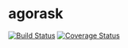# agorask
[![Build Status](https://circleci.com/gh/youennPennarun/agorask/tree/development.svg?style=shield)](https://circleci.com/gh/youennPennarun/agorask/tree/development)
[![Coverage Status](https://codecov.io/github/youennPennarun/agorask/coverage.svg?branch=master)](https://codecov.io/github/youennPennarun/agorask?branch=development)
